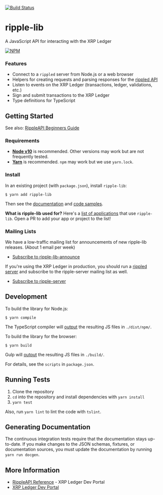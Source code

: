 [![Build Status](https://travis-ci.org/ripple/ripple-lib.svg?branch=master)](https://travis-ci.org/ripple/ripple-lib)
# ripple-lib

A JavaScript API for interacting with the XRP Ledger

[![NPM](https://nodei.co/npm/ripple-lib.png)](https://www.npmjs.org/package/ripple-lib)

### Features

+ Connect to a `rippled` server from Node.js or a web browser
+ Helpers for creating requests and parsing responses for the [rippled API](https://developers.ripple.com/rippled-api.html)
+ Listen to events on the XRP Ledger (transactions, ledger, validations, etc.)
+ Sign and submit transactions to the XRP Ledger
+ Type definitions for TypeScript

## Getting Started

See also: [RippleAPI Beginners Guide](https://xrpl.org/get-started-with-rippleapi-for-javascript.html)

### Requirements

+ **[Node v10](https://nodejs.org/)** is recommended. Other versions may work but are not frequently tested.
+ **[Yarn](https://yarnpkg.com/)** is recommended. `npm` may work but we use `yarn.lock`.

### Install

In an existing project (with `package.json`), install `ripple-lib`:
```
$ yarn add ripple-lib
```

Then see the [documentation](https://github.com/ripple/ripple-lib/blob/develop/docs/index.md) and [code samples](https://github.com/ripple/ripple-lib/tree/develop/docs/samples).

**What is ripple-lib used for?** Here's a [list of applications](APPLICATIONS.md) that use `ripple-lib`. Open a PR to add your app or project to the list!

### Mailing Lists

We have a low-traffic mailing list for announcements of new ripple-lib releases. (About 1 email per week)

+ [Subscribe to ripple-lib-announce](https://groups.google.com/forum/#!forum/ripple-lib-announce)

If you're using the XRP Ledger in production, you should run a [rippled server](https://github.com/ripple/rippled) and subscribe to the ripple-server mailing list as well.

+ [Subscribe to ripple-server](https://groups.google.com/forum/#!forum/ripple-server)

## Development

To build the library for Node.js:
```
$ yarn compile
```

The TypeScript compiler will [output](./tsconfig.json#L7) the resulting JS files in `./dist/npm/`.

To build the library for the browser:
```
$ yarn build
```

Gulp will [output](./Gulpfile.js) the resulting JS files in `./build/`.

For details, see the `scripts` in `package.json`.

## Running Tests

1. Clone the repository
2. `cd` into the repository and install dependencies with `yarn install`
3. `yarn test`

Also, run `yarn lint` to lint the code with `tslint`.

## Generating Documentation

The continuous integration tests require that the documentation stays up-to-date. If you make changes to the JSON schemas, fixtures, or documentation sources, you must update the documentation by running `yarn run docgen`.

## More Information

+ [RippleAPI Reference](https://developers.ripple.com/rippleapi-reference.html) - XRP Ledger Dev Portal
+ [XRP Ledger Dev Portal](https://developers.ripple.com/)
